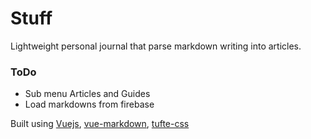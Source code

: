 # Stuff

Lightweight personal journal that parse markdown writing into articles.

### ToDo

- Sub menu Articles and Guides
- Load markdowns from firebase

Built using [Vuejs](https://vuejs.org/), [vue-markdown](https://github.com/miaolz123/vue-markdown), [tufte-css](https://github.com/edwardtufte/tufte-css)
